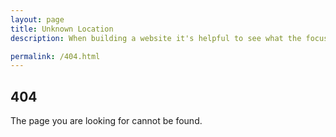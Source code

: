 ```yaml
---
layout: page
title: Unknown Location
description: When building a website it's helpful to see what the focus of your site is. This page is an example of how to show a website's focus.

permalink: /404.html
---
```

## 404

The page you are looking for cannot be found.
